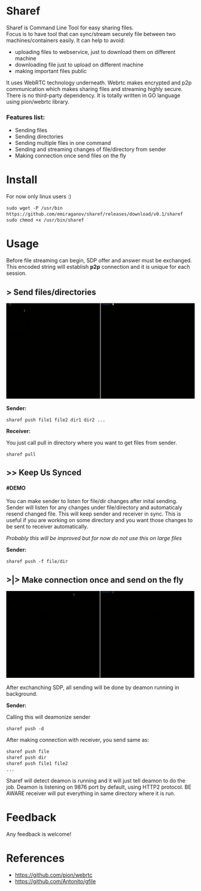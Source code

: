 # Sharef 

Sharef is Command Line Tool for easy sharing files.  
Focus is to have tool that can sync/stream securely file between two machines/containers easily. 
It can help to avoid:
- uploading files to webservice, just to download them on different machine 
- downloading file just to upload on different machine
- making important files public

It uses WebRTC technology underneath.
Webrtc makes encrypted and p2p communication which makes sharing files and streaming highly secure. There is no third-party dependency.
It is totally written in GO language using pion/webrtc library.

### Features list:
- Sending files 
- Sending directories
- Sending multiple files in one command
- Sending and streaming changes of file/directory from sender
- Making connection once send files on the fly

# Install

For now only linux users :)

```
sudo wget -P /usr/bin https://github.com/emiraganov/sharef/releases/download/v0.1/sharef
sudo chmod +x /usr/bin/sharef
```

# Usage

Before file streaming can begin, SDP offer and answer must be exchanged. This encoded string
will establish **p2p** connection and it is unique for each session. 

## > Send files/directories
![SENDDEMO](docs/SharefSendDemo.gif)

**Sender:**

```
sharef push file1 file2 dir1 dir2 ...
```

**Receiver:**

You just call pull in directory where you want to get files from sender.
```
sharef pull
```



## >> Keep Us Synced
#### #DEMO

You can make sender to listen for file/dir changes after inital sending. Sender will listen for any changes under file/directory and automaticaly resend changed file. This will keep sender and receiver in sync.
This is useful if you are working on some directory and you want
those changes to be sent to receiver automatically.

*Probably this will be improved but for now do not use this on large files*

**Sender:**

```
sharef push -f file/dir
```




## >|> Make connection once and send on the fly

![SENDDEMO](docs/SharefDeamonDemo.gif)


After exchanching SDP, all sending will be done by deamon running in background.

**Sender:**

Calling this will deamonize sender
```
sharef push -d
```

After making connection with receiver, you send same as:
```
sharef push file
sharef push dir
sharef push file1 file2
...
```

Sharef will detect deamon is running and it will just tell deamon to do the job. 
Deamon is listening on 9876 port by default, using HTTP2 protocol.
BE AWARE receiver will put everything in same directory where it is run.


# Feedback 

Any feedback is welcome!

# References

- https://github.com/pion/webrtc
- https://github.com/Antonito/gfile